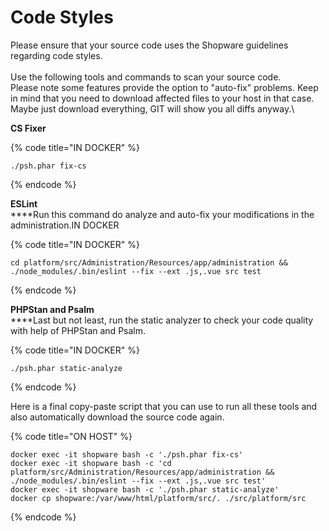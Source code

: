 # Code Styles

Please ensure that your source code uses the Shopware guidelines regarding code styles.\
\
Use the following tools and commands to scan your source code.\
Please note some features provide the option to "auto-fix" problems. Keep in mind that you need to download affected files to your host in that case. Maybe just download everything, GIT will show you all diffs anyway.\


**CS Fixer**

{% code title="IN DOCKER" %}
```
./psh.phar fix-cs
```
{% endcode %}

**ESLint**\
****Run this command do analyze and auto-fix your modifications in the administration.IN DOCKER

{% code title="IN DOCKER" %}
```
cd platform/src/Administration/Resources/app/administration && ./node_modules/.bin/eslint --fix --ext .js,.vue src test
```
{% endcode %}

**PHPStan and Psalm**\
****Last but not least, run the static analyzer to check your code quality with help of PHPStan and Psalm.

{% code title="IN DOCKER" %}
```
./psh.phar static-analyze
```
{% endcode %}

Here is a final copy-paste script that you can use to run all these tools and also automatically download the source code again.

{% code title="ON HOST" %}
```
docker exec -it shopware bash -c './psh.phar fix-cs'
docker exec -it shopware bash -c 'cd platform/src/Administration/Resources/app/administration && ./node_modules/.bin/eslint --fix --ext .js,.vue src test'
docker exec -it shopware bash -c './psh.phar static-analyze'
docker cp shopware:/var/www/html/platform/src/. ./src/platform/src
```
{% endcode %}
